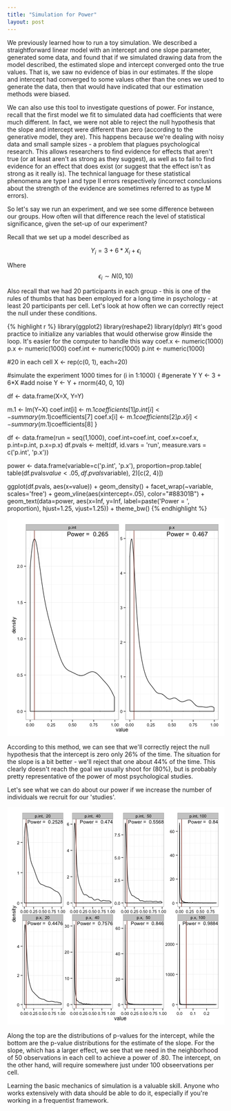 ```yaml
---
title: "Simulation for Power"
layout: post
---
```


We previously learned how to run a toy simulation. We described a straightforward linear model with an intercept and one slope parameter, generated some data, and found that if we simulated drawing data from the model described, the estimated slope and intercept converged onto the true values. That is, we saw no evidence of bias in our estimates. If the slope and intercept had converged to some values other than the ones we used to generate the data, then that would have indicated that our estimation methods were biased.

We can also use this tool to investigate questions of power. For instance, recall that the first model we fit to simulated data had coefficients that were much different. In fact, we were not able to reject the null hypothesis that the slope and intercept were different than zero (according to the generative model, they are). This happens because we're dealing with noisy data and small sample sizes - a problem that plagues psychological research. This allows researchers to find evidence for effects that aren't true (or at least aren't as strong as they suggest), as well as to fail to find evidence for an effect that does exist (or suggest that the effect isn't as strong as it really is). The technical language for these statistical phenomena are type I and type II errors respectively (incorrect conclusions about the strength of the evidence are sometimes referred to as type M errors).

So let's say we run an experiment, and we see some difference between our groups. How often will that difference reach the level of statistical significance, given the set-up of our experiment?

Recall that we set up a model described as 

$$
Y_i = 3 + 6*X_i + \epsilon_i
$$

Where $$\epsilon_{i} \sim N(0, 10)$$

Also recall that we had 20 participants in each group - this is one of the rules of thumbs that has been employed for a long time in psychology - at least 20 participants per cell. Let's look at how often we can correctly reject the null under these conditions.


{% highlight r %}
library(ggplot2)
library(reshape2)
library(dplyr)
#It's good practice to initialize any variables that would otherwise grow 
#inside the loop. It's easier for the computer to handle this way
coef.x <- numeric(1000)
p.x <- numeric(1000)
coef.int <- numeric(1000)
p.int <- numeric(1000)

#20 in each cell
X <- rep(c(0, 1), each=20)

#simulate the experiment 1000 times
for (i in 1:1000) {
  #generate Y
  Y <- 3 + 6*X
  #add noise
  Y <- Y + rnorm(40, 0, 10)
  
  df <- data.frame(X=X, Y=Y)
  
  m.1 <- lm(Y~X)
  coef.int[i] <- m.1$coefficients[1]
  p.int[i] <- summary(m.1)$coefficients[7]
  coef.x[i] <- m.1$coefficients[2]
  p.x[i] <- summary(m.1)$coefficients[8]
}

df <- data.frame(run = seq(1,1000),
                 coef.int=coef.int, coef.x=coef.x, p.int=p.int, p.x=p.x)
df.pvals <- melt(df, id.vars = 'run', measure.vars = c('p.int', 'p.x'))


power <- data.frame(variable=c('p.int', 'p.x'), proportion=prop.table(
  table(df.pvals$value<.05, df.pvals$variable), 2)[c(2, 4)])

ggplot(df.pvals, aes(x=value)) + 
  geom_density() + facet_wrap(~variable, scales='free')  + 
  geom_vline(aes(xintercept=.05), color="#88301B") + 
  geom_text(data=power, aes(x=Inf, y=Inf, label=paste('Power = ', proportion), 
                hjust=1.25, vjust=1.25)) + 
  theme_bw()
{% endhighlight %}

![center](/../figs/sim/unnamed-chunk-1-1.png) 

According to this method, we can see that we'll correctly reject the null hypothesis that the intercept is zero only 26% of the time. The situation for the slope is a bit better - we'll reject that one about 44% of the time. This clearly doesn't reach the goal we usually shoot for (80%), but is probably pretty representative of the power of most psychological studies.

Let's see what we can do about our power if we increase the number of individuals we recruit for our 'studies'.

![center](/../figs/sim/unnamed-chunk-2-1.png) 

Along the top are the distributions of p-values for the intercept, while the bottom are the p-value distributions for the estimate of the slope. For the slope, which has a larger effect, we see that we need in the neighborhood of 50 observations in each cell to achieve a power of .80. The intercept, on the other hand, will require somewhere just under 100 obseervations per cell.

Learning the basic mechanics of simulation is a valuable skill. Anyone who works extensively with data should be able to do it, especially if you're working in a frequentist framework.

